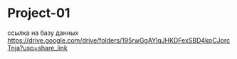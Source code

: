 # Project-01



ссылка на базу данных
https://drive.google.com/drive/folders/195rwGgAYlqJHKDFexSBD4kpCJorcTnja?usp=share_link
